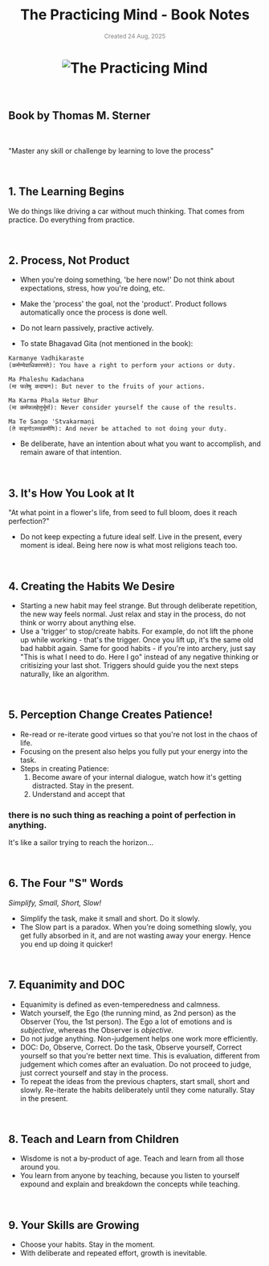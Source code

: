 <h1 align="center">The Practicing Mind - Book Notes</h1>

<small style="display:block; text-align:center; color:gray;">
  Created 24 Aug, 2025
</small>

<h1 align="center">
  <img align="center" src="https://images.celeb-picks.com/books/the-practicing-mind.jpg" alt="The Practicing Mind" style="max-height: 450px; object-fit: cover; border-radius: 4px;">
</h1>

<br>

## Book by Thomas M. Sterner


<br>

"Master any skill or challenge by learning to love the process"

<br>

## 1. The Learning Begins

We do things like driving a car without much thinking. That comes from practice. Do everything from practice.

<br>

## 2. Process, Not Product

* When you're doing something, 'be here now!' Do not think about expectations, stress, how you're doing, etc.
* Make the 'process' the goal, not the 'product'. Product follows automatically once the process is done well.
* Do not learn passively, practive actively.

* To state Bhagavad Gita (not mentioned in the book):

```
Karmanye Vadhikaraste
(कर्मण्येवाधिकारस्ते): You have a right to perform your actions or duty.

Ma Phaleshu Kadachana
(मा फलेषु कदाचन): But never to the fruits of your actions.

Ma Karma Phala Hetur Bhur
(मा कर्मफलहेतुर्भूर्मा): Never consider yourself the cause of the results.

Ma Te Sango 'Stvakarmaṇi
(ते सङ्गोऽस्त्वकर्मणि): And never be attached to not doing your duty.
```

* Be deliberate, have an intention about what you want to accomplish, and remain aware of that intention.

<br>

## 3. It's How You Look at It

"At what point in a flower's life, from seed to full bloom, does it reach perfection?"

* Do not keep expecting a future ideal self. Live in the present, every moment is ideal. Being here now is what most religions teach too.


<br>

## 4. Creating the Habits We Desire

* Starting a new habit may feel strange. But through deliberate repetition, the new way feels normal. Just relax and stay in the process, do not think or worry about anything else.
* Use a 'trigger' to stop/create habits. For example, do not lift the phone up while working - that's the trigger. Once you lift up, it's the same old bad habbit again. Same for good habits - if you're into archery,
just say "This is what I need to do. Here I go" instead of any negative thinking or critisizing your last shot. Triggers should guide you the next steps naturally, like an algorithm.

<br>

## 5. Perception Change Creates Patience!

* Re-read or re-iterate good virtues so that you're not lost in the chaos of life.
* Focusing on the present also helps you fully put your energy into the task.
* Steps in creating Patience:
  1. Become aware of your internal dialogue, watch how it's getting distracted. Stay in the present.
  2. Understand and accept that
### there is no such thing as reaching a point of perfection in anything.

It's like a sailor trying to reach the horizon...

<br>

## 6. The Four "S" Words

_Simplify, Small, Short, Slow!_

* Simplify the task, make it small and short. Do it slowly.
* The Slow part is a paradox. When you're doing something slowly, you get fully absorbed in it, and are not wasting away your energy. Hence you end up doing it quicker!

<br>

## 7. Equanimity and DOC

* Equanimity is defined as even-temperedness and calmness.
*  Watch yourself, the Ego (the running mind, as 2nd person) as the Observer (You, the 1st person). The Ego a lot of emotions and is _subjective_, whereas the Observer is _objective_.
* Do not judge anything. Non-judgement helps one work more efficiently.
* DOC: Do, Observe, Correct. Do the task, Observe yourself, Correct yourself so that you're better next time. This is evaluation, different from judgement which comes after an evaluation.
Do not proceed to judge, just correct yourself and stay in the process.
* To repeat the ideas from the previous chapters, start small, short and slowly. Re-iterate the habits deliberately until they come naturally. Stay in the present.

<br>

## 8. Teach and Learn from Children

* Wisdome is not a by-product of age. Teach and learn from all those around you.
* You learn from anyone by teaching, because you listen to yourself expound and explain and breakdown the concepts while teaching.

<br>

## 9. Your Skills are Growing

* Choose your habits. Stay in the moment.
* With deliberate and repeated effort, growth is inevitable.


<br>
